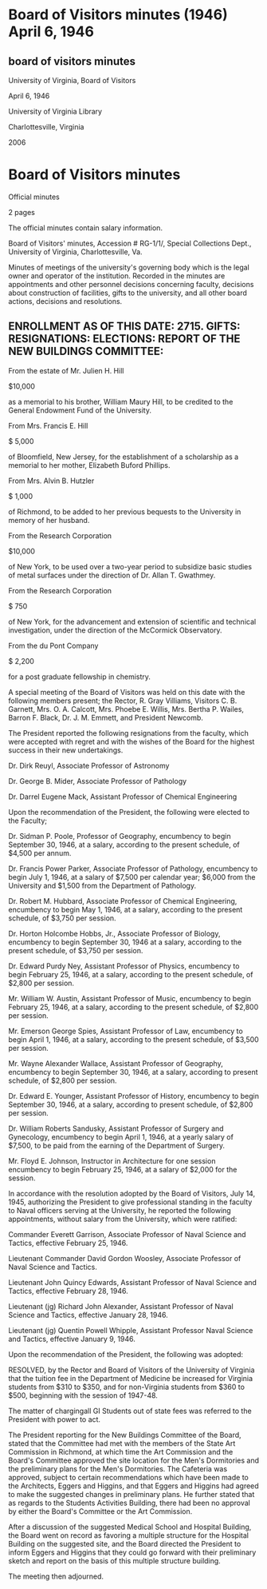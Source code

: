 Board of Visitors minutes (1946) April 6, 1946
==============================================

board of visitors minutes
-------------------------

University of Virginia, Board of Visitors

April 6, 1946

University of Virginia Library

Charlottesville, Virginia

2006

Board of Visitors minutes
=========================

Official minutes

2 pages

The official minutes contain salary information.

Board of Visitors' minutes, Accession # RG-1/1/, Special Collections Dept., University of Virginia, Charlottesville, Va.

Minutes of meetings of the university's governing body which is the legal owner and operator of the institution. Recorded in the minutes are appointments and other personnel decisions concerning faculty, decisions about construction of facilities, gifts to the university, and all other board actions, decisions and resolutions.

ENROLLMENT AS OF THIS DATE: 2715. GIFTS: RESIGNATIONS: ELECTIONS: REPORT OF THE NEW BUILDINGS COMMITTEE:
--------------------------------------------------------------------------------------------------------

From the estate of Mr. Julien H. Hill

$10,000

as a memorial to his brother, William Maury Hill, to be credited to the General Endowment Fund of the University.

From Mrs. Francis E. Hill

$ 5,000

of Bloomfield, New Jersey, for the establishment of a scholarship as a memorial to her mother, Elizabeth Buford Phillips.

From Mrs. Alvin B. Hutzler

$ 1,000

of Richmond, to be added to her previous bequests to the University in memory of her husband.

From the Research Corporation

$10,000

of New York, to be used over a two-year period to subsidize basic studies of metal surfaces under the direction of Dr. Allan T. Gwathmey.

From the Research Corporation

$ 750

of New York, for the advancement and extension of scientific and technical investigation, under the direction of the McCormick Observatory.

From the du Pont Company

$ 2,200

for a post graduate fellowship in chemistry.

A special meeting of the Board of Visitors was held on this date with the following members present; the Rector, R. Gray Villiams, Visitors C. B. Garnett, Mrs. O. A. Calcott, Mrs. Phoebe E. Willis, Mrs. Bertha P. Wailes, Barron F. Black, Dr. J. M. Emmett, and President Newcomb.

The President reported the following resignations from the faculty, which were accepted with regret and with the wishes of the Board for the highest success in their new undertakings.

Dr. Dirk Reuyl, Associate Professor of Astronomy

Dr. George B. Mider, Associate Professor of Pathology

Dr. Darrel Eugene Mack, Assistant Professor of Chemical Engineering

Upon the recommendation of the President, the following were elected to the Faculty;

Dr. Sidman P. Poole, Professor of Geography, encumbency to begin September 30, 1946, at a salary, according to the present schedule, of $4,500 per annum.

Dr. Francis Power Parker, Associate Professor of Pathology, encumbency to begin July 1, 1946, at a salary of $7,500 per calendar year; $6,000 from the University and $1,500 from the Department of Pathology.

Dr. Robert M. Hubbard, Associate Professor of Chemical Engineering, encumbency to begin May 1, 1946, at a salary, according to the present schedule, of $3,750 per session.

Dr. Horton Holcombe Hobbs, Jr., Associate Professor of Biology, encumbency to begin September 30, 1946 at a salary, according to the present schedule, of $3,750 per session.

Dr. Edward Purdy Ney, Assistant Professor of Physics, encumbency to begin February 25, 1946, at a salary, according to the present schedule, of $2,800 per session.

Mr. William W. Austin, Assistant Professor of Music, encumbency to begin February 25, 1946, at a salary, according to the present schedule, of $2,800 per session.

Mr. Emerson George Spies, Assistant Professor of Law, encumbency to begin April 1, 1946, at a salary, according to the present schedule, of $3,500 per session.

Mr. Wayne Alexander Wallace, Assistant Professor of Geography, encumbency to begin September 30, 1946, at a salary, according to present schedule, of $2,800 per session.

Dr. Edward E. Younger, Assistant Professor of History, encumbency to begin September 30, 1946, at a salary, according to present schedule, of $2,800 per session.

Dr. William Roberts Sandusky, Assistant Professor of Surgery and Gynecology, encumbency to begin April 1, 1946, at a yearly salary of $7,500, to be paid from the earning of the Department of Surgery.

Mr. Floyd E. Johnson, Instructor in Architecture for one session encumbency to begin February 25, 1946, at a salary of $2,000 for the session.

In accordance with the resolution adopted by the Board of Visitors, July 14, 1945, authorizing the President to give professional standing in the faculty to Naval officers serving at the University, he reported the following appointments, without salary from the University, which were ratified:

Commander Everett Garrison, Associate Professor of Naval Science and Tactics, effective February 25, 1946.

Lieutenant Commander David Gordon Woosley, Associate Professor of Naval Science and Tactics.

Lieutenant John Quincy Edwards, Assistant Professor of Naval Science and Tactics, effective February 28, 1946.

Lieutenant (jg) Richard John Alexander, Assistant Professor of Naval Science and Tactics, effective January 28, 1946.

Lieutenant (jg) Quentin Powell Whipple, Assistant Professor Naval Science and Tactics, effective January 9, 1946.

Upon the recommendation of the President, the following was adopted:

RESOLVED, by the Rector and Board of Visitors of the University of Virginia that the tuition fee in the Department of Medicine be increased for Virginia students from $310 to $350, and for non-Virginia students from $360 to $500, beginning with the session of 1947-48.

The matter of chargingall GI Students out of state fees was referred to the President with power to act.

The President reporting for the New Buildings Committee of the Board, stated that the Committee had met with the members of the State Art Commission in Richmond, at which time the Art Commission and the Board's Committee approved the site location for the Men's Dormitories and the preliminary plans for the Men's Dormitories. The Cafeteria was approved, subject to certain recommendations which have been made to the Architects, Eggers and Higgins, and that Eggers and Higgins had agreed to make the suggested changes in preliminary plans. He further stated that as regards to the Students Activities Building, there had been no approval by either the Board's Committee or the Art Commission.

After a discussion of the suggested Medical School and Hospital Building, the Board went on record as favoring a multiple structure for the Hospital Building on the suggested site, and the Board directed the President to inform Eggers and Higgins that they could go forward with their preliminary sketch and report on the basis of this multiple structure building.

The meeting then adjourned.